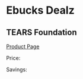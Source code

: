 
# Ebucks Dealz
## TEARS Foundation
[Product Page](https://www.ebucks.com/web/shop/productSelected.do?prodId=1133148387&catId=365579701)

Price: 

Savings: 


	